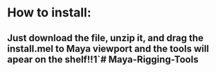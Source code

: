 # How to install:

## Just download the file, unzip it, and drag the install.mel to Maya viewport and the tools will apear on the shelf!!1`#   M a y a - R i g g i n g - T o o l s  
 